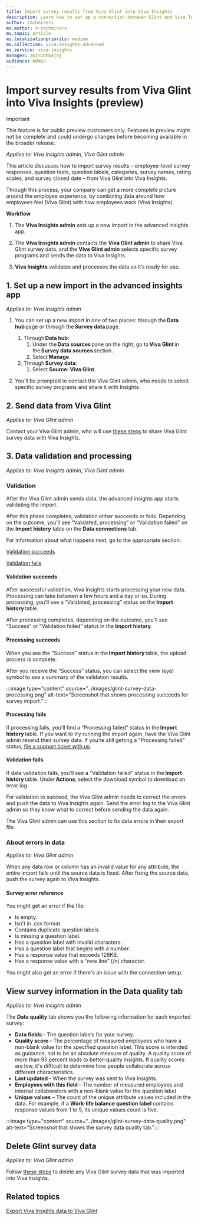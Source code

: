 ```yaml
---
title: Import survey results from Viva Glint into Viva Insights
description: Learn how to set up a connection between Glint and Viva Insights and import your data to the advanced insights app
author: zachminers
ms.author: v-zachminers
ms.topic: article
ms.localizationpriority: medium
ms.collection: viva-insights-advanced
ms.service: viva-insights
manager: anirudhbajaj
audience: Admin
---
```


# Import survey results from Viva Glint into Viva Insights (preview)

>[!IMPORTANT]
> This feature is for public preview customers only. Features in preview might not be complete and could undergo changes before becoming available in the broader release.

*Applies to: Viva Insights admin, Viva Glint admin*

This article discusses how to import survey results – employee-level survey responses, question texts, question labels, categories, survey names, rating scales, and survey closed date – from Viva Glint into Viva Insights.

Through this process, your company can get a more complete picture around the employee experience, by combining data around how employees feel (Viva Glint) with how employees work (Viva Insights).

**Workflow**

1. The **Viva Insights admin** sets up a new import in the advanced insights app.

2. The **Viva Insights admin** contacts the **Viva Glint admin** to share Viva Glint survey data, and the **Viva Glint admin** selects specific survey programs and sends the data to Viva Insights.

3. **Viva Insights** validates and processes the data so it’s ready for use.

## 1. Set up a new import in the advanced insights app

*Applies to: Viva Insights admin*

1. You can set up a new import in one of two places: through the **Data hub** page or through the **Survey data** page.

    1. Through **Data hub**:
        1. Under the **Data sources** pane on the right, go to **Viva Glint** in the **Survey data sources** section.
        1. Select **Manage**.
    2. Through **Survey data**:
        1. Select **Source: Viva Glint**. 

2. You’ll be prompted to contact the Viva Glint admin, who needs to select specific survey programs and share it with Insights.

## 2. Send data from Viva Glint 

*Applies to: Viva Glint admin*

Contact your Viva Glint admin, who will use [these steps](/viva/glint/setup/insights-integration) to share Viva Glint survey data with Viva Insights.

## 3. Data validation and processing 

*Applies to: Viva Insights admin, Viva Glint admin*

### Validation

After the Viva Glint admin sends data, the advanced insights app starts validating the import.

After this phase completes, validation either succeeds or fails. Depending on the outcome, you’ll see “Validated, processing” or “Validation failed” on the **Import history** table on the **Data connections** tab.

For information about what happens next, go to the appropriate section:

[Validation succeeds](#validation-succeeds)

[Validation fails](#validation-fails)

#### Validation succeeds

After successful validation, Viva Insights starts processing your new data. Processing can take between a few hours and a day or so. During processing, you’ll see a “Validated, processing” status on the **Import history** table.

After processing completes, depending on the outcome, you’ll see “Success” or “Validation failed” status in the **Import history**.

#### Processing succeeds 

When you see the “Success” status in the **Import history** table, the upload process is complete.

After you receive the “Success” status, you can select the view (eye) symbol to see a summary of the validation results.

:::image type="content" source="../images/glint-survey-data-processing.png" alt-text="Screenshot that shows processing succeeds for survey import.":::

#### Processing fails 

If processing fails, you’ll find a “Processing failed” status in the **Import history** table. If you want to try running the import again, have the Viva Glint admin resend their survey data. If you’re still getting a “Processing failed” status, [file a support ticket with us](/microsoft-365/admin/get-help-support).

#### Validation fails

If data validation fails, you'll see a "Validation failed" status in the **Import history** table. Under **Actions**, select the download symbol to download an error log.

For validation to succeed, the Viva Glint admin needs to correct the errors and push the data to Viva Insights again.  Send the error log to the Viva Glint admin so they know what to correct before sending the data again.

The Viva Glint admin can use this section to fix data errors in their export file.

### About errors in data 

*Applies to: Viva Glint admin*

When any data row or column has an invalid value for any attribute, the entire import  fails until the source data is fixed. After fixing the source data, push the survey again to Viva Insights.

#### Survey error reference

You might get an error if the file: 

* Is empty.
* Isn't in .csv format.
* Contains duplicate question labels.
* Is missing a question label.
* Has a question label with invalid characters.
* Has a question label that begins with a number.
* Has a response value that exceeds 128KB.
* Has a response value with a “new line” (/n) character. 

You might also get an error if there's an issue with the connection setup.

## View survey information in the Data quality tab

*Applies to: Viva Insights admin*

The **Data quality** tab shows you the following information for each imported survey:

* **Data fields** – The question labels for your survey.
* **Quality score** – The percentage of measured employees who have a non-blank value for the specified question label. This score is intended as guidance, not to be an absolute measure of quality. A quality score of more than 95 percent leads to better-quality insights. If quality scores are low, it's difficult to determine how people collaborate across different characteristics.
* **Last updated** – When the survey was sent to Viva Insights.
* **Employees with this field** – The number of measured employees and internal collaborators with a non-blank value for the question label
* **Unique values** – The count of the unique attribute values included in the data. For example, if a **Work-life balance question label** contains response values from 1 to 5, its unique values count is five.

:::image type="content" source="../images/glint-survey-data-quality.png" alt-text="Screenshot that shows the survey data quality tab.":::

## Delete Glint survey data 

*Applies to: Viva Glint admin*

Follow [these steps](https://go.microsoft.com/fwlink/?linkid=2271365) to delete any Viva Glint survey data that was imported into Viva Insights.


## Related topics

[Export Viva Insights data to Viva Glint](../admin/export-insights-data-glint.md)
